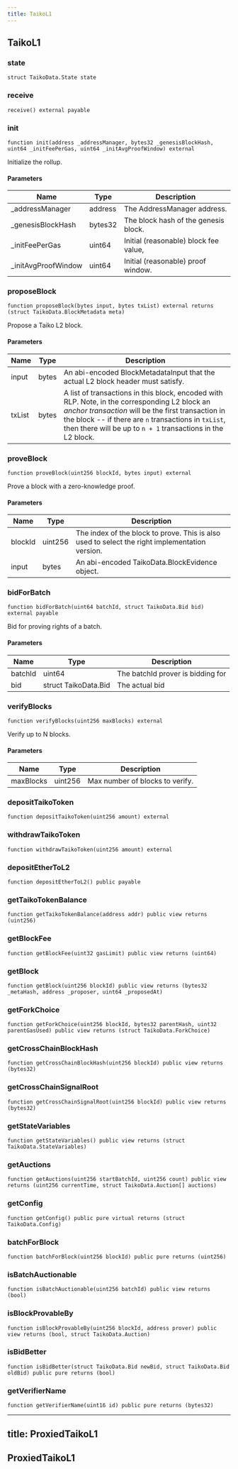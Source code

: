 ```yaml
---
title: TaikoL1
---
```


## TaikoL1

### state

```solidity
struct TaikoData.State state
```

### receive

```solidity
receive() external payable
```

### init

```solidity
function init(address _addressManager, bytes32 _genesisBlockHash, uint64 _initFeePerGas, uint64 _initAvgProofWindow) external
```

Initialize the rollup.

#### Parameters

| Name                 | Type    | Description                           |
| -------------------- | ------- | ------------------------------------- |
| \_addressManager     | address | The AddressManager address.           |
| \_genesisBlockHash   | bytes32 | The block hash of the genesis block.  |
| \_initFeePerGas      | uint64  | Initial (reasonable) block fee value, |
| \_initAvgProofWindow | uint64  | Initial (reasonable) proof window.    |

### proposeBlock

```solidity
function proposeBlock(bytes input, bytes txList) external returns (struct TaikoData.BlockMetadata meta)
```

Propose a Taiko L2 block.

#### Parameters

| Name   | Type  | Description                                                                                                                                                                                                                                                                 |
| ------ | ----- | --------------------------------------------------------------------------------------------------------------------------------------------------------------------------------------------------------------------------------------------------------------------------- |
| input  | bytes | An abi-encoded BlockMetadataInput that the actual L2 block header must satisfy.                                                                                                                                                                                             |
| txList | bytes | A list of transactions in this block, encoded with RLP. Note, in the corresponding L2 block an _anchor transaction_ will be the first transaction in the block -- if there are `n` transactions in `txList`, then there will be up to `n + 1` transactions in the L2 block. |

### proveBlock

```solidity
function proveBlock(uint256 blockId, bytes input) external
```

Prove a block with a zero-knowledge proof.

#### Parameters

| Name    | Type    | Description                                                                                    |
| ------- | ------- | ---------------------------------------------------------------------------------------------- |
| blockId | uint256 | The index of the block to prove. This is also used to select the right implementation version. |
| input   | bytes   | An abi-encoded TaikoData.BlockEvidence object.                                                 |

### bidForBatch

```solidity
function bidForBatch(uint64 batchId, struct TaikoData.Bid bid) external payable
```

Bid for proving rights of a batch.

#### Parameters

| Name    | Type                 | Description                       |
| ------- | -------------------- | --------------------------------- |
| batchId | uint64               | The batchId prover is bidding for |
| bid     | struct TaikoData.Bid | The actual bid                    |

### verifyBlocks

```solidity
function verifyBlocks(uint256 maxBlocks) external
```

Verify up to N blocks.

#### Parameters

| Name      | Type    | Description                     |
| --------- | ------- | ------------------------------- |
| maxBlocks | uint256 | Max number of blocks to verify. |

### depositTaikoToken

```solidity
function depositTaikoToken(uint256 amount) external
```

### withdrawTaikoToken

```solidity
function withdrawTaikoToken(uint256 amount) external
```

### depositEtherToL2

```solidity
function depositEtherToL2() public payable
```

### getTaikoTokenBalance

```solidity
function getTaikoTokenBalance(address addr) public view returns (uint256)
```

### getBlockFee

```solidity
function getBlockFee(uint32 gasLimit) public view returns (uint64)
```

### getBlock

```solidity
function getBlock(uint256 blockId) public view returns (bytes32 _metaHash, address _proposer, uint64 _proposedAt)
```

### getForkChoice

```solidity
function getForkChoice(uint256 blockId, bytes32 parentHash, uint32 parentGasUsed) public view returns (struct TaikoData.ForkChoice)
```

### getCrossChainBlockHash

```solidity
function getCrossChainBlockHash(uint256 blockId) public view returns (bytes32)
```

### getCrossChainSignalRoot

```solidity
function getCrossChainSignalRoot(uint256 blockId) public view returns (bytes32)
```

### getStateVariables

```solidity
function getStateVariables() public view returns (struct TaikoData.StateVariables)
```

### getAuctions

```solidity
function getAuctions(uint256 startBatchId, uint256 count) public view returns (uint256 currentTime, struct TaikoData.Auction[] auctions)
```

### getConfig

```solidity
function getConfig() public pure virtual returns (struct TaikoData.Config)
```

### batchForBlock

```solidity
function batchForBlock(uint256 blockId) public pure returns (uint256)
```

### isBatchAuctionable

```solidity
function isBatchAuctionable(uint256 batchId) public view returns (bool)
```

### isBlockProvableBy

```solidity
function isBlockProvableBy(uint256 blockId, address prover) public view returns (bool, struct TaikoData.Auction)
```

### isBidBetter

```solidity
function isBidBetter(struct TaikoData.Bid newBid, struct TaikoData.Bid oldBid) public pure returns (bool)
```

### getVerifierName

```solidity
function getVerifierName(uint16 id) public pure returns (bytes32)
```

---

## title: ProxiedTaikoL1

## ProxiedTaikoL1
